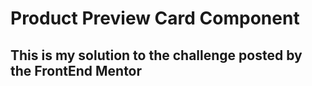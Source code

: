# Product Preview Card Component

## This is my solution to the challenge posted by the FrontEnd Mentor

